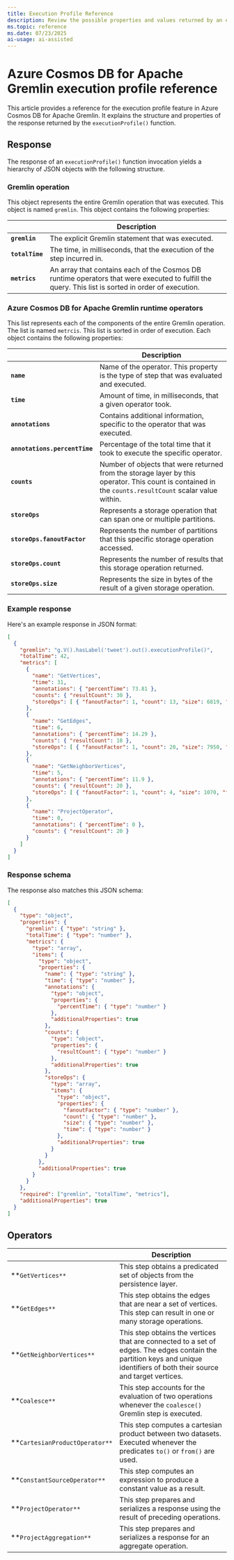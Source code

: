 ```yaml
---
title: Execution Profile Reference
description: Review the possible properties and values returned by an execution profile invocation in Azure Cosmos DB for Apache Gremlin.
ms.topic: reference
ms.date: 07/23/2025
ai-usage: ai-assisted
---
```


# Azure Cosmos DB for Apache Gremlin execution profile reference
This article provides a reference for the execution profile feature in Azure Cosmos DB for Apache Gremlin. It explains the structure and properties of the response returned by the `executionProfile()` function.

## Response

The response of an `executionProfile()` function invocation yields a hierarchy of JSON objects with the following structure.

### Gremlin operation

This object represents the entire Gremlin operation that was executed. This object is named `gremlin`. This object contains the following properties:

| | Description |
| --- | --- |
| **`gremlin`** | The explicit Gremlin statement that was executed. |
| **`totalTime`** | The time, in milliseconds, that the execution of the step incurred in. |
| **`metrics`** | An array that contains each of the Cosmos DB runtime operators that were executed to fulfill the query. This list is sorted in order of execution. |

### Azure Cosmos DB for Apache Gremlin runtime operators

This list represents each of the components of the entire Gremlin operation. The list is named `metrcis`. This list is sorted in order of execution. Each object contains the following properties:

| | Description |
| --- | --- |
| **`name`** | Name of the operator. This property is the type of step that was evaluated and executed. |
| **`time`** | Amount of time, in milliseconds, that a given operator took. |
| **`annotations`** | Contains additional information, specific to the operator that was executed. |
| **`annotations.percentTime`** | Percentage of the total time that it took to execute the specific operator. |
| **`counts`** | Number of objects that were returned from the storage layer by this operator. This count is contained in the `counts.resultCount` scalar value within. |
| **`storeOps`** | Represents a storage operation that can span one or multiple partitions. |
| **`storeOps.fanoutFactor`** | Represents the number of partitions that this specific storage operation accessed. |
| **`storeOps.count`** | Represents the number of results that this storage operation returned. |
| **`storeOps.size`** | Represents the size in bytes of the result of a given storage operation. |

### Example response

Here's an example response in JSON format:

```json
[
  {
    "gremlin": "g.V().hasLabel('tweet').out().executionProfile()",
    "totalTime": 42,
    "metrics": [
      {
        "name": "GetVertices",
        "time": 31,
        "annotations": { "percentTime": 73.81 },
        "counts": { "resultCount": 30 },
        "storeOps": [ { "fanoutFactor": 1, "count": 13, "size": 6819, "time": 1.02 } ]
      },
      {
        "name": "GetEdges",
        "time": 6,
        "annotations": { "percentTime": 14.29 },
        "counts": { "resultCount": 18 },
        "storeOps": [ { "fanoutFactor": 1, "count": 20, "size": 7950, "time": 1.98 } ]
      },
      {
        "name": "GetNeighborVertices",
        "time": 5,
        "annotations": { "percentTime": 11.9 },
        "counts": { "resultCount": 20 },
        "storeOps": [ { "fanoutFactor": 1, "count": 4, "size": 1070, "time": 1.19 } ]
      },
      {
        "name": "ProjectOperator",
        "time": 0,
        "annotations": { "percentTime": 0 },
        "counts": { "resultCount": 20 }
      }
    ]
  }
]
```

### Response schema

The response also matches this JSON schema:

```json
[
  {
    "type": "object",
    "properties": {
      "gremlin": { "type": "string" },
      "totalTime": { "type": "number" },
      "metrics": {
        "type": "array",
        "items": {
          "type": "object",
          "properties": {
            "name": { "type": "string" },
            "time": { "type": "number" },
            "annotations": {
              "type": "object",
              "properties": {
                "percentTime": { "type": "number" }
              },
              "additionalProperties": true
            },
            "counts": {
              "type": "object",
              "properties": {
                "resultCount": { "type": "number" }
              },
              "additionalProperties": true
            },
            "storeOps": {
              "type": "array",
              "items": {
                "type": "object",
                "properties": {
                  "fanoutFactor": { "type": "number" },
                  "count": { "type": "number" },
                  "size": { "type": "number" },
                  "time": { "type": "number" }
                },
                "additionalProperties": true
              }
            }
          },
          "additionalProperties": true
        }
      }
    },
    "required": ["gremlin", "totalTime", "metrics"],
    "additionalProperties": true
  }
]
```

## Operators

| | Description |
| --- | --- |
| **`GetVertices**` | This step obtains a predicated set of objects from the persistence layer. |
| **`GetEdges**` | This step obtains the edges that are near a set of vertices. This step can result in one or many storage operations. |
| **`GetNeighborVertices**` | This step obtains the vertices that are connected to a set of edges. The edges contain the partition keys and unique identifiers of both their source and target vertices. |
| **`Coalesce**` | This step accounts for the evaluation of two operations whenever the `coalesce()` Gremlin step is executed. |
| **`CartesianProductOperator**` | This step computes a cartesian product between two datasets. Executed whenever the predicates `to()` or `from()` are used. |
| **`ConstantSourceOperator**` | This step computes an expression to produce a constant value as a result. |
| **`ProjectOperator**` | This step prepares and serializes a response using the result of preceding operations. |
| **`ProjectAggregation**` | This step prepares and serializes a response for an aggregate operation. |
